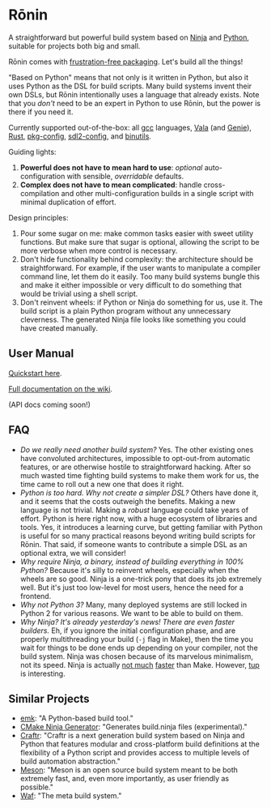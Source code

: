 Rōnin
=====

A straightforward but powerful build system based on [Ninja](https://ninja-build.org/) and
[Python](https://www.python.org/), suitable for projects both big and small.

Rōnin comes with [frustration-free packaging](https://en.wikipedia.org/wiki/Wrap_rage). Let's build
all the things!

"Based on Python" means that not only is it written in Python, but also it uses Python as the DSL
for build scripts. Many build systems invent their own DSLs, but Rōnin intentionally uses a language
that already exists. Note that you _don't_ need to be an expert in Python to use Rōnin, but the
power is there if you need it.

Currently supported out-of-the-box: all [gcc](https://gcc.gnu.org/) languages,
[Vala](https://wiki.gnome.org/Projects/Vala) (and [Genie](https://wiki.gnome.org/Projects/Genie)),
[Rust](https://www.rust-lang.org/),
[pkg-config](https://www.freedesktop.org/wiki/Software/pkg-config/),
[sdl2-config](https://wiki.libsdl.org/Installation), and
[binutils](https://sourceware.org/binutils/docs/binutils/).

Guiding lights:

1. **Powerful does not have to mean hard to use**: _optional_ auto-configuration with sensible,
   _overridable_ defaults.
2. **Complex does not have to mean complicated**: handle cross-compilation and other
   multi-configuration builds in a single script with minimal duplication of effort.

Design principles:

1. Pour some sugar on me: make common tasks easier with sweet utility functions. But make sure
   that sugar is optional, allowing the script to be more verbose when more control is necessary. 
2. Don't hide functionality behind complexity: the architecture should be straightforward. For
   example, if the user wants to manipulate a compiler command line, let them do it easily. Too many
   build systems bungle this and make it either impossible or very difficult to do something that
   would be trivial using a shell script.
3. Don't reinvent wheels: if Python or Ninja do something for us, use it. The build script is a
   plain Python program without any unnecessary cleverness. The generated Ninja file looks like
   something you could have created manually.

User Manual
-----------

[Quickstart here](https://github.com/tliron/ronin/wiki/Quick-Start).

[Full documentation on the wiki](https://github.com/tliron/ronin/wiki).

(API docs coming soon!)


FAQ
---

* _Do we really need another build system?_ Yes. The other existing ones have convoluted
  architectures, impossible to opt-out-from automatic features, or are otherwise hostile to
  straightforward hacking. After so much wasted time fighting build systems to make them work for
  us, the time came to roll out a new one that does it right.
* _Python is too hard. Why not create a simpler DSL?_ Others have done it, and it seems that the
  costs outweigh the benefits. Making a new language is not trivial. Making a _robust_ language
  could take years of effort. Python is here right now, with a huge ecosystem of libraries and
  tools. Yes, it introduces a learning curve, but getting familiar with Python is useful for so
  many practical reasons beyond writing build scripts for Rōnin. That said, if someone wants to
  contribute a simple DSL as an optional extra, we will consider!
* _Why require Ninja, a binary, instead of building everything in 100% Python?_ Because it's silly
  to reinvent wheels, especially when the wheels are so good. Ninja is a one-trick pony that does
  its job extremely well. But it's just too low-level for most users, hence the need for a frontend.
* _Why not Python 3?_ Many, many deployed systems are still locked in Python 2 for various reasons.
  We want to be able to build on them.
* _Why Ninja? It's already yesterday's news! There are even faster builders._ Eh, if you ignore the
  initial configuration phase, and are properly multithreading your build (`-j` flag in Make), then
  the time you wait for things to be done ends up depending on your compiler, not the build system.
  Ninja was chosen because of its marvelous minimalism, not its speed. Ninja is actually 
  [not much](http://david.rothlis.net/ninja-benchmark/) 
  [faster](http://hamelot.io/programming/make-vs-ninja-performance-comparison/)
  than Make. However, [tup](http://gittup.org/tup/) is interesting.


Similar Projects
----------------

* [emk](https://github.com/kmackay/emk): "A Python-based build tool."
* [CMake Ninja Generator](https://cmake.org/cmake/help/v3.0/generator/Ninja.html): "Generates
  build.ninja files (experimental)."
* [Craftr](https://craftr.net/): "Craftr is a next generation build system based on Ninja and Python
  that features modular and cross-platform build definitions at the flexibility of a Python script
  and provides access to multiple levels of build automation abstraction."
* [Meson](http://mesonbuild.com/): "Meson is an open source build system meant to be both extremely
  fast, and, even more importantly, as user friendly as possible."
* [Waf](https://waf.io/): "The meta build system."
